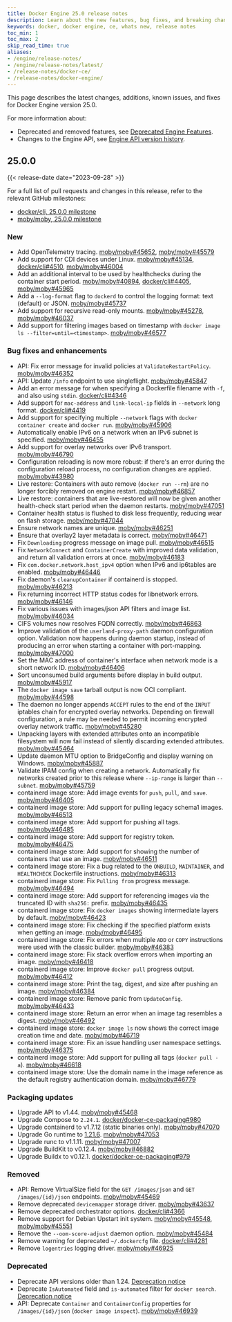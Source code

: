 ```yaml
---
title: Docker Engine 25.0 release notes
description: Learn about the new features, bug fixes, and breaking changes for Docker Engine
keywords: docker, docker engine, ce, whats new, release notes
toc_min: 1
toc_max: 2
skip_read_time: true
aliases:
- /engine/release-notes/
- /engine/release-notes/latest/
- /release-notes/docker-ce/
- /release-notes/docker-engine/
---
```


This page describes the latest changes, additions, known issues, and fixes for Docker Engine version 25.0.

For more information about:

- Deprecated and removed features, see [Deprecated Engine Features](../deprecated.md).
- Changes to the Engine API, see [Engine API version history](../api/version-history.md).

## 25.0.0

{{< release-date date="2023-09-28" >}}

For a full list of pull requests and changes in this release, refer to the relevant GitHub milestones:

- [docker/cli, 25.0.0 milestone](https://github.com/docker/cli/issues?q=is%3Aclosed+milestone%3A25.0.0)
- [moby/moby, 25.0.0 milestone](https://github.com/moby/moby/issues?q=is%3Aclosed+milestone%3A25.0.0)

### New

- Add OpenTelemetry tracing. [moby/moby#45652](https://github.com/moby/moby/pull/45652), [moby/moby#45579](https://github.com/moby/moby/pull/45579)
- Add support for CDI devices under Linux. [moby/moby#45134](https://github.com/moby/moby/pull/45134), [docker/cli#4510](https://github.com/docker/cli/pull/4510), [moby/moby#46004](https://github.com/moby/moby/pull/46004)
- Add an additional interval to be used by healthchecks during the container start period. [moby/moby#40894](https://github.com/moby/moby/pull/40894), [docker/cli#4405](https://github.com/docker/cli/pull/4405), [moby/moby#45965](https://github.com/moby/moby/pull/45965)
- Add a `--log-format` flag to `dockerd` to control the logging format: text (default) or JSON. [moby/moby#45737](https://github.com/moby/moby/pull/45737)
- Add support for recursive read-only mounts. [moby/moby#45278](https://github.com/moby/moby/pull/45278), [moby/moby#46037](https://github.com/moby/moby/pull/46037)
- Add support for filtering images based on timestamp with `docker image ls --filter=until=<timestamp>`. [moby/moby#46577](https://github.com/moby/moby/pull/46577)

### Bug fixes and enhancements

- API: Fix error message for invalid policies at `ValidateRestartPolicy`. [moby/moby#46352](https://github.com/moby/moby/pull/46352)
- API: Update `/info` endpoint to use singleflight. [moby/moby#45847](https://github.com/moby/moby/pull/45847)
- Add an error message for when specifying a Dockerfile filename with `-f`, and also using `stdin`. [docker/cli#4346](https://github.com/docker/cli/pull/4346)
- Add support for `mac-address` and `link-local-ip` fields in `--network` long format. [docker/cli#4419](https://github.com/docker/cli/pull/4419)
- Add support for specifying multiple `--network` flags with `docker container create` and `docker run`. [moby/moby#45906](https://github.com/moby/moby/pull/45906)
- Automatically enable IPv6 on a network when an IPv6 subnet is specified. [moby/moby#46455](https://github.com/moby/moby/pull/46455)
- Add support for overlay networks over IPv6 transport. [moby/moby#46790](https://github.com/moby/moby/pull/46790)
- Configuration reloading is now more robust: if there's an error during the configuration reload process, no configuration changes are applied. [moby/moby#43980](https://github.com/moby/moby/pull/43980)
- Live restore: Containers with auto remove (`docker run --rm`) are no longer forcibly removed on engine restart. [moby/moby#46857](https://github.com/moby/moby/pull/46857)
- Live restore: containers that are live-restored will now be given another health-check start period when the daemon restarts. [moby/moby#47051](https://github.com/moby/moby/pull/47051)
- Container health status is flushed to disk less frequently, reducing wear on flash storage. [moby/moby#47044](https://github.com/moby/moby/pull/47044)
- Ensure network names are unique. [moby/moby#46251](https://github.com/moby/moby/pull/46251)
- Ensure that overlay2 layer metadata is correct. [moby/moby#46471](https://github.com/moby/moby/pull/46471)
- Fix `Downloading` progress message on image pull. [moby/moby#46515](https://github.com/moby/moby/pull/46515)
- Fix `NetworkConnect` and `ContainerCreate` with improved data validation, and return all validation errors at once. [moby/moby#46183](https://github.com/moby/moby/pull/46183)
- Fix `com.docker.network.host_ipv4` option when IPv6 and ip6tables are enabled. [moby/moby#46446](https://github.com/moby/moby/pull/46446)
- Fix daemon's `cleanupContainer` if containerd is stopped. [moby/moby#46213](https://github.com/moby/moby/pull/46213)
- Fix returning incorrect HTTP status codes for libnetwork errors. [moby/moby#46146](https://github.com/moby/moby/pull/46146)
- Fix various issues with images/json API filters and image list. [moby/moby#46034](https://github.com/moby/moby/pull/46034)
- CIFS volumes now resolves FQDN correctly. [moby/moby#46863](https://github.com/moby/moby/pull/46863)
- Improve validation of the `userland-proxy-path` daemon configuration option. Validation now happens during daemon startup, instead of producing an error when starting a container with port-mapping. [moby/moby#47000](https://github.com/moby/moby/pull/47000)
- Set the MAC address of container's interface when network mode is a short network ID. [moby/moby#46406](https://github.com/moby/moby/pull/46406)
- Sort unconsumed build arguments before display in build output. [moby/moby#45917](https://github.com/moby/moby/pull/45917)
- The `docker image save` tarball output is now OCI compliant. [moby/moby#44598](https://github.com/moby/moby/pull/44598)
- The daemon no longer appends `ACCEPT` rules to the end of the `INPUT` iptables chain for encrypted overlay networks. Depending on firewall configuration, a rule may be needed to permit incoming encrypted overlay network traffic. [moby/moby#45280](https://github.com/moby/moby/pull/45280)
- Unpacking layers with extended attributes onto an incompatible filesystem will now fail instead of silently discarding extended attributes. [moby/moby#45464](https://github.com/moby/moby/pull/45464)
- Update daemon MTU option to BridgeConfig and display warning on Windows. [moby/moby#45887](https://github.com/moby/moby/pull/45887)
- Validate IPAM config when creating a network. Automatically fix networks created prior to this release where `--ip-range` is larger than `--subnet`. [moby/moby#45759](https://github.com/moby/moby/pull/45759)
- containerd image store: Add image events for `push`, `pull`, and `save`. [moby/moby#46405](https://github.com/moby/moby/pull/46405)
- containerd image store: Add support for pulling legacy schema1 images. [moby/moby#46513](https://github.com/moby/moby/pull/46513)
- containerd image store: Add support for pushing all tags. [moby/moby#46485](https://github.com/moby/moby/pull/46485)
- containerd image store: Add support for registry token. [moby/moby#46475](https://github.com/moby/moby/pull/46475)
- containerd image store: Add support for showing the number of containers that use an image. [moby/moby#46511](https://github.com/moby/moby/pull/46511)
- containerd image store: Fix a bug related to the `ONBUILD`, `MAINTAINER`, and `HEALTHCHECK` Dockerfile instructions. [moby/moby#46313](https://github.com/moby/moby/pull/46313)
- containerd image store: Fix `Pulling from` progress message. [moby/moby#46494](https://github.com/moby/moby/pull/46494)
- containerd image store: Add support for referencing images via the truncated ID with `sha256:` prefix. [moby/moby#46435](https://github.com/moby/moby/pull/46435)
- containerd image store: Fix `docker images` showing intermediate layers by default. [moby/moby#46423](https://github.com/moby/moby/pull/46423)
- containerd image store: Fix checking if the specified platform exists when getting an image. [moby/moby#46495](https://github.com/moby/moby/pull/46495)
- containerd image store: Fix errors when multiple `ADD` or `COPY` instructions were used with the classic builder. [moby/moby#46383](https://github.com/moby/moby/pull/46383)
- containerd image store: Fix stack overflow errors when importing an image. [moby/moby#46418](https://github.com/moby/moby/pull/46418)
- containerd image store: Improve `docker pull` progress output. [moby/moby#46412](https://github.com/moby/moby/pull/46412)
- containerd image store: Print the tag, digest, and size after pushing an image. [moby/moby#46384](https://github.com/moby/moby/pull/46384)
- containerd image store: Remove panic from `UpdateConfig`. [moby/moby#46433](https://github.com/moby/moby/pull/46433)
- containerd image store: Return an error when an image tag resembles a digest. [moby/moby#46492](https://github.com/moby/moby/pull/46492)
- containerd image store: `docker image ls` now shows the correct image creation time and date. [moby/moby#46719](https://github.com/moby/moby/pull/46719)
- containerd image store: Fix an issue handling user namespace settings. [moby/moby#46375](https://github.com/moby/moby/pull/46375)
- containerd image store: Add support for pulling all tags (`docker pull -a`). [moby/moby#46618](https://github.com/moby/moby/pull/46618)
- containerd image store: Use the domain name in the image reference as the default registry authentication domain. [moby/moby#46779](https://github.com/moby/moby/pull/46779)

### Packaging updates

- Upgrade API to v1.44. [moby/moby#45468](https://github.com/moby/moby/pull/45468)
- Upgrade Compose to `2.24.1`. [docker/docker-ce-packaging#980](https://github.com/docker/docker-ce-packaging/pull/980)
- Upgrade containerd to v1.7.12 (static binaries only). [moby/moby#47070](https://github.com/moby/moby/pull/47070)
- Upgrade Go runtime to [1.21.6](https://go.dev/doc/devel/release#go1.21.minor). [moby/moby#47053](https://github.com/moby/moby/pull/47053)
- Upgrade runc to v1.1.11. [moby/moby#47007](https://github.com/moby/moby/pull/47007)
- Upgrade BuildKit to v0.12.4. [moby/moby#46882](https://github.com/moby/moby/pull/46882)
- Upgrade Buildx to v0.12.1. [docker/docker-ce-packaging#979](https://github.com/docker/docker-ce-packaging/pull/979)

### Removed

- API: Remove VirtualSize field for the `GET /images/json` and `GET /images/{id}/json` endpoints. [moby/moby#45469](https://github.com/moby/moby/pull/45469)
- Remove deprecated `devicemapper` storage driver. [moby/moby#43637](https://github.com/moby/moby/pull/43637)
- Remove deprecated orchestrator options. [docker/cli#4366](https://github.com/docker/cli/pull/4366)
- Remove support for Debian Upstart init system. [moby/moby#45548](https://github.com/moby/moby/pull/45548), [moby/moby#45551](https://github.com/moby/moby/pull/45551)
- Remove the `--oom-score-adjust` daemon option. [moby/moby#45484](https://github.com/moby/moby/pull/45484)
- Remove warning for deprecated `~/.dockercfg` file. [docker/cli#4281](https://github.com/docker/cli/pull/4281)
- Remove `logentries` logging driver. [moby/moby#46925](https://github.com/moby/moby/pull/46925)

### Deprecated

- Deprecate API versions older than 1.24. [Deprecation notice](../deprecated.md#deprecate-legacy-api-versions)
- Deprecate `IsAutomated` field and `is-automated` filter for `docker search`. [Deprecation notice](../deprecated.md#isautomated-field-and-is-automated-filter-on-docker-search)
- API: Deprecate `Container` and `ContainerConfig` properties for `/images/{id}/json` (`docker image inspect`). [moby/moby#46939](https://github.com/moby/moby/pull/46939)
